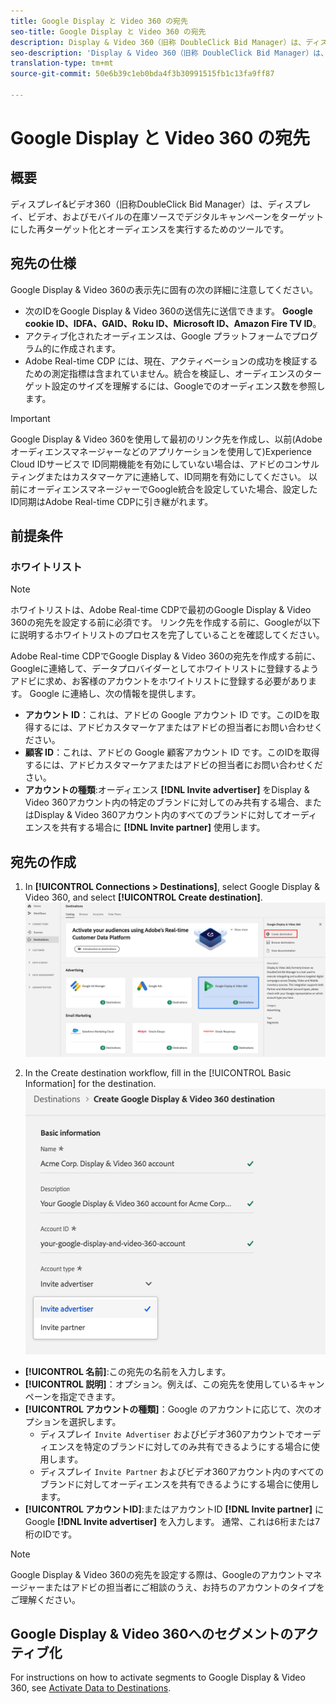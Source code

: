 ```yaml
---
title: Google Display と Video 360 の宛先
seo-title: Google Display と Video 360 の宛先
description: Display & Video 360（旧称 DoubleClick Bid Manager）は、ディスプレイ広告、ビデオ、モバイルの在庫ソースをまたいで、再ターゲティングと、オーディエンスにターゲットを絞ったデジタルキャンペーンの実行に使用できるツールです。
seo-description: 'Display & Video 360（旧称 DoubleClick Bid Manager）は、ディスプレイ広告、ビデオ、モバイルの在庫ソースをまたいで、再ターゲティングと、オーディエンスにターゲットを絞ったデジタルキャンペーンの実行に使用できるツールです。 '
translation-type: tm+mt
source-git-commit: 50e6b39c1eb0bda4f3b30991515fb1c13fa9ff87

---
```



# Google Display と Video 360 の宛先

## 概要

ディスプレイ&amp;ビデオ360（旧称DoubleClick Bid Manager）は、ディスプレイ、ビデオ、およびモバイルの在庫ソースでデジタルキャンペーンをターゲットにした再ターゲット化とオーディエンスを実行するためのツールです。

## 宛先の仕様

Google Display &amp; Video 360の表示先に固有の次の詳細に注意してください。

* 次のIDをGoogle Display [](../../identity-service/namespaces.md) &amp; Video 360の送信先に送信できます。 **Google cookie ID、IDFA、GAID、Roku ID、Microsoft ID、Amazon Fire TV ID**。
* アクティブ化されたオーディエンスは、Google プラットフォームでプログラム的に作成されます。
* Adobe Real-time CDP には、現在、アクティベーションの成功を検証するための測定指標は含まれていません。統合を検証し、オーディエンスのターゲット設定のサイズを理解するには、Googleでのオーディエンス数を参照します。

>[!IMPORTANT]
>
>Google Display &amp; Video 360を使用して最初のリンク先を作成し、以前(Adobeオーディエンスマネージャーなどのアプリケーションを使用して)Experience Cloud IDサービスで [](https://docs.adobe.com/content/help/en/id-service/using/id-service-api/methods/idsync.html) ID同期機能を有効にしていない場合は、アドビのコンサルティングまたはカスタマーケアに連絡して、ID同期を有効にしてください。 以前にオーディエンスマネージャーでGoogle統合を設定していた場合、設定したID同期はAdobe Real-time CDPに引き継がれます。

## 前提条件

### ホワイトリスト

>[!NOTE]
>
>ホワイトリストは、Adobe Real-time CDPで最初のGoogle Display &amp; Video 360の宛先を設定する前に必須です。 リンク先を作成する前に、Googleが以下に説明するホワイトリストのプロセスを完了していることを確認してください。

Adobe Real-time CDPでGoogle Display &amp; Video 360の宛先を作成する前に、Googleに連絡して、データプロバイダーとしてホワイトリストに登録するようアドビに求め、お客様のアカウントをホワイトリストに登録する必要があります。 Google に連絡し、次の情報を提供します。

* **アカウント ID**：これは、アドビの Google アカウント ID です。このIDを取得するには、アドビカスタマーケアまたはアドビの担当者にお問い合わせください。
* **顧客 ID**：これは、アドビの Google 顧客アカウント ID です。このIDを取得するには、アドビカスタマーケアまたはアドビの担当者にお問い合わせください。
* **アカウントの種類**:オーディエンス **[!DNL Invite advertiser]** をDisplay &amp; Video 360アカウント内の特定のブランドに対してのみ共有する場合、またはDisplay &amp; Video 360アカウント内のすべてのブランドに対してオーディエンスを共有する場合に **[!DNL Invite partner]** 使用します。

## 宛先の作成

1. In **[!UICONTROL Connections > Destinations]**, select Google Display &amp; Video 360, and select **[!UICONTROL Create destination]**.
   ![Googleディスプレイとビデオ360の接続](/help/rtcdp/destinations/assets/google-dv360-destination.png)

2. In the Create destination workflow, fill in the [!UICONTROL Basic Information] for the destination.
   ![基本情報Googleディスプレイ&amp;ビデオ360](/help/rtcdp/destinations/assets/google-dv360-basic-information.png)
* **[!UICONTROL 名前]**:この宛先の名前を入力します。
* **[!UICONTROL 説明]**：オプション。例えば、この宛先を使用しているキャンペーンを指定できます。
* **[!UICONTROL アカウントの種類]**：Google のアカウントに応じて、次のオプションを選択します。
   * ディスプレイ `Invite Advertiser` およびビデオ360アカウントでオーディエンスを特定のブランドに対してのみ共有できるようにする場合に使用します。
   * ディスプレイ `Invite Partner` およびビデオ360アカウント内のすべてのブランドに対してオーディエンスを共有できるようにする場合に使用します。
* **[!UICONTROL アカウントID]**:またはアカウントID **[!DNL Invite partner]** にGoogle **[!DNL Invite advertiser]** を入力します。 通常、これは6桁または7桁のIDです。

>[!NOTE]
>
>Google Display &amp; Video 360の宛先を設定する際は、Googleのアカウントマネージャーまたはアドビの担当者にご相談のうえ、お持ちのアカウントのタイプをご理解ください。

## Google Display &amp; Video 360へのセグメントのアクティブ化

For instructions on how to activate segments to Google Display &amp; Video 360, see [Activate Data to Destinations](/help/rtcdp/destinations/activate-destinations.md).